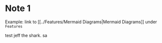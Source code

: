 # Note 1

Example: link to [[../Features/Mermaid Diagrams|Mermaid Diagrams]] under `Features`

test jeff the shark.
sa